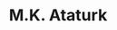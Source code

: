 ---
pid: CH256
title: M.K. Ataturk
location_transcription: Rittenhouse SQ
zipcode: '19130'
outside_phl: 
neighborhood: Art Museum,Francisville
age: '27'
age_range: 20-29
instagram: 
image_file_name: CH_256.jpg
proposal_transcription: M.K. Ataturk's photo dancing with a woman
topic: Art,Figure,Globalism,History,Politics,Women
topic_summary: 0, 0, 0, 0, 0, 0
type: 2D
keywords_other: photo, attaturk, turkey
credit: Buse Sengul
image_labels: 
twitter: 
facebook: 
permalink: "/monuments/ch256/"
layout: item-page
---